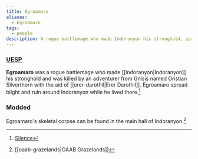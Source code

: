 ```yaml
---
title: Egroamaro
aliases:
  - Egroamaro
tags:
  - people
description: A rogue battlemage who made Indoranyon his stronghold, spreading blight and ruin before being killed by Oristian Silverthorn with the aid of Erer Darothil.
---
```

### [UESP](https://en.uesp.net/wiki/Morrowind:Silence_(book))
**Egroamaro** was a rogue battlemage who made [[indoranyon|Indoranyon]] his stronghold and was killed by an adventurer from Gnisis named Oristian Silverthorn with the aid of [[erer-darothil|Erer Darothil]]. Egroamaro spread blight and ruin around Indoranyon while he lived there.[^1]

### Modded
Egroamaro's skeletal corpse can be found in the main hall of Indoranyon.[^2]

[^1]: [Silence](https://en.uesp.net/wiki/Morrowind:Silence_(book))
[^2]: [[oaab-grazelands|OAAB Grazelands]]